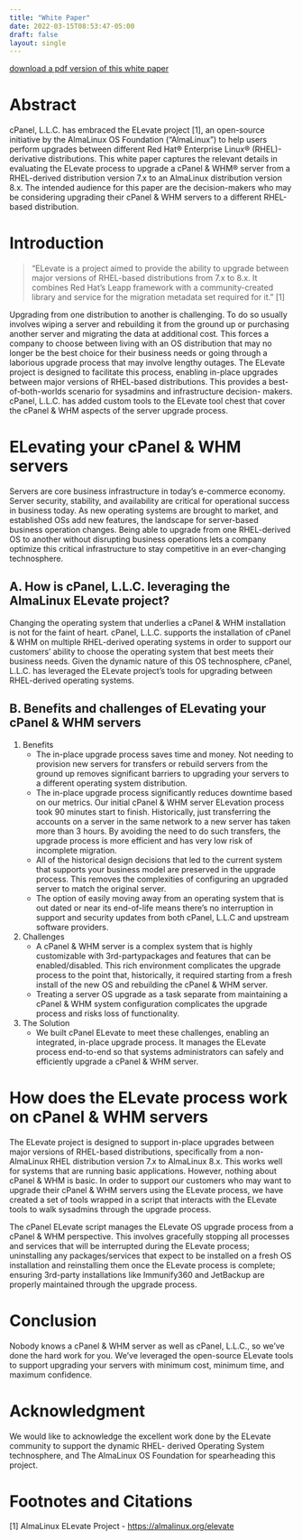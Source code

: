 ```yaml
---
title: "White Paper"
date: 2022-03-15T08:53:47-05:00
draft: false
layout: single
---
```


[download a pdf version of this white paper](/elevate/Elevating%20cPanel%20%26%20WHM_2022.pdf)

# Abstract

cPanel, L.L.C. has embraced the ELevate project [1], an open-source initiative by the AlmaLinux
OS Foundation (“AlmaLinux”) to help users perform upgrades between different Red Hat® Enterprise Linux®
(RHEL)-derivative distributions. This white paper captures the relevant details in evaluating the ELevate
process to upgrade a cPanel & WHM® server from a RHEL-derived distribution version 7.x to an
AlmaLinux distribution version 8.x. The intended audience for this paper are the decision-makers
who may be considering upgrading their cPanel & WHM servers to a different RHEL-based distribution.

# Introduction

> “ELevate is a project aimed to provide the ability to upgrade between major versions of RHEL-based distributions from 7.x to 8.x. It combines Red Hat’s Leapp framework with a community-created library and service for the migration metadata set required for it.” [1]

Upgrading from one distribution to another is challenging. To do so usually involves wiping a server and rebuilding it from the ground up or purchasing another server and migrating the data at additional cost. This forces a company to choose between living with an OS distribution that may no longer be the best choice for their business needs or going through a laborious upgrade process that may involve lengthy outages.
The ELevate project is designed to facilitate this process, enabling in-place upgrades between major versions of RHEL-based distributions. This provides a best-of-both-worlds scenario for sysadmins and infrastructure decision- makers. cPanel, L.L.C. has added custom tools to the ELevate tool chest that cover the cPanel & WHM aspects of the server upgrade process.

# ELevating your cPanel & WHM servers
Servers are core business infrastructure in today’s e-commerce economy. Server security, stability, and availability are critical for operational success in business today. As new operating systems are brought to market, and established OSs add new features, the landscape for server-based business operation changes. Being able to upgrade from one RHEL-derived OS to another without disrupting business operations lets a company optimize this critical infrastructure to stay competitive in an ever-changing technosphere.

## A. How is cPanel, L.L.C. leveraging the AlmaLinux ELevate project?
Changing the operating system that underlies a cPanel & WHM installation is not for the faint of heart. cPanel, L.L.C. supports the installation of cPanel & WHM on multiple RHEL-derived operating systems in order to support our customers’ ability to choose the operating system that best meets their business needs. Given the dynamic nature of this OS technosphere, cPanel, L.L.C. has leveraged the ELevate project’s tools for upgrading between RHEL-derived operating systems.

## B. Benefits and challenges of ELevating your cPanel & WHM servers
1. Benefits
    - The in-place upgrade process saves time and money. Not needing to provision new servers for   transfers or rebuild servers from the ground up removes significant barriers to upgrading your servers to a different operating system distribution.
    - The in-place upgrade process significantly reduces downtime based on our metrics. Our   initial cPanel & WHM server ELevation process took 90 minutes start to finish. Historically,  just transferring the accounts on a server in the same network to a new server has taken more than 3 hours. By avoiding the need to do such transfers, the upgrade process is more efficient  and has very low risk of incomplete migration.
    - All of the historical design decisions that led to the current system that supports your  business model are preserved in the upgrade process. This removes the complexities of   configuring an upgraded server to match the original server.
    - The option of easily moving away from an operating system that is out dated or near its   end-of-life means there’s no interruption in support and security updates from both cPanel,   L.L.C and upstream software providers.
2. Challenges
    - A cPanel & WHM server is a complex system that is highly customizable with 3rd-partypackages  and features that can be enabled/disabled. This rich environment complicates the upgrade  process to the point that, historically, it required starting from a fresh install of the new OS and rebuilding the cPanel & WHM server.
    - Treating a server OS upgrade as a task separate from maintaining a cPanel & WHM system  configuration complicates the upgrade process and risks loss of functionality.
3. The Solution
    - We built cPanel ELevate to meet these challenges, enabling an integrated, in-place upgrade  process. It manages the ELevate process end-to-end so that systems administrators can safely  and efficiently upgrade a cPanel & WHM server.

# How does the ELevate process work on cPanel & WHM servers

The ELevate project is designed to support in-place upgrades between major versions of RHEL-based distributions, specifically from a non-AlmaLinux RHEL distribution version 7.x to AlmaLinux 8.x. This works well for systems that are running basic applications. However, nothing about cPanel & WHM is basic. In order to support our customers who may want to upgrade their cPanel & WHM servers using the ELevate process, we have created a set of tools wrapped in a script that interacts with the ELevate tools to walk sysadmins through the upgrade process.

The cPanel ELevate script manages the ELevate OS upgrade process from a cPanel & WHM perspective. This involves gracefully stopping all processes and services that will be interrupted during the ELevate process; uninstalling any packages/services that expect to be installed on a fresh OS installation and reinstalling them once the ELevate process is complete; ensuring 3rd-party installations like Immunify360 and JetBackup are properly maintained through the upgrade process.

# Conclusion
Nobody knows a cPanel & WHM server as well as cPanel, L.L.C., so we’ve done the hard work for you. We’ve leveraged the open-source ELevate tools to support upgrading your servers with minimum cost, minimum time, and maximum confidence.

# Acknowledgment
We would like to acknowledge the excellent work done by the ELevate community to support the dynamic RHEL- derived Operating System technosphere, and The AlmaLinux OS Foundation for spearheading this project.

# Footnotes and Citations

[1] AlmaLinux ELevate Project - https://almalinux.org/elevate